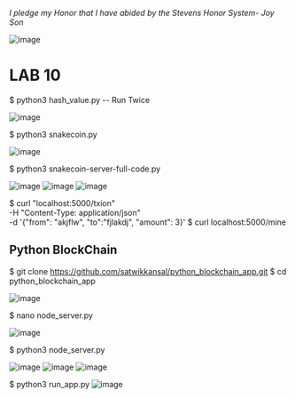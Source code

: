 *I pledge my Honor that I have abided by the Stevens Honor System- Joy Son*

![image](https://user-images.githubusercontent.com/98338109/230747106-a5979cb8-3e0a-475d-83ec-99f47c52a735.png)

# LAB 10 

$ python3 hash_value.py -- Run Twice

![image](https://user-images.githubusercontent.com/98338109/230747138-90ba912e-b158-4ed9-a6b8-f034084b16ea.png)

$ python3 snakecoin.py

![image](https://user-images.githubusercontent.com/98338109/230747165-390e5f5b-b036-4fb0-b314-b019513891c2.png)

$ python3 snakecoin-server-full-code.py

![image](https://user-images.githubusercontent.com/98338109/230935580-33bb3dd9-001e-44c2-a965-34f7199831df.png)
![image](https://user-images.githubusercontent.com/98338109/230935208-cbda98c8-84cd-45a3-83e8-6ec53e4e5b01.png)
![image](https://user-images.githubusercontent.com/98338109/230935431-35259c9c-2e4d-4848-af53-8293641656f4.png)


$ curl "localhost:5000/txion" \
     -H "Content-Type: application/json" \
     -d '{"from": "akjflw", "to":"fjlakdj", "amount": 3}'
$ curl localhost:5000/mine

## Python BlockChain
$ git clone https://github.com/satwikkansal/python_blockchain_app.git
$ cd python_blockchain_app

![image](https://user-images.githubusercontent.com/98338109/234378433-89d586df-2281-458b-8b60-5f6498e13cf8.png)

$ nano node_server.py

![image](https://user-images.githubusercontent.com/98338109/234382729-3cb18f24-e5ca-4de3-a434-ebf96c1747c3.png)

$ python3 node_server.py

![image](https://user-images.githubusercontent.com/98338109/234380551-225adb66-89f6-4f4a-9515-13b86f748c60.png)
![image](https://user-images.githubusercontent.com/98338109/234380635-f884ccfe-eecf-498f-97e5-13fbc7a9fefc.png)
![image](https://user-images.githubusercontent.com/98338109/234380722-52fb3dce-f30f-4225-9925-8260718494b2.png)

$ python3 run_app.py
![image](https://user-images.githubusercontent.com/98338109/234380886-2c94efca-1db1-4760-a795-bbc288b56bc0.png)





